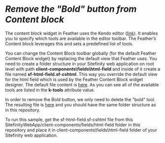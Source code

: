 ﻿*Remove the "Bold" button from Content block*
=====================================

The content block widget in Feather uses the Kendo editor
([link](http://demos.telerik.com/kendo-ui/editor/index)). It enables you
to specify which tools are available in the editor toolbar. The
Feather’s Content block leverages this and sets a predefined list of
tools.

You can change the Content Block toolbar globally (for the default
Feather Content Block widget) by replacing the default view that Feather
uses. You need to create a folder structure in your Sitefinity web
application on root level with path
**client-components\\fields\\html-field** and inside of it create a file
named **sf-html-field.sf-cshtml**. This way you override the default
view for the html field which is used by the Feather Content Block
widget designer. The default file content is
[here](https://github.com/Sitefinity/feather/blob/master/Telerik.Sitefinity.Frontend/client-components/fields/html-field/sf-html-field.sf-cshtml).
As you can see all of the available tools are listed in the **k-tools**
attribute value.

In order to remove the Bold button, we only need to delete the "bold" tool. The resulting file is [here](SitefinityWebApp/client-components/fields/html-field/sf-html-field.sf-cshtml) and you should have the same folder structure as in this repository.

To run this sample, get the sf-html-field.sf-cshtml file from this SitefinityWebApp/client-components/fields/html-field folder in this repository and place it in client-components\fields\html-field folder of your Sitefinity web application.
